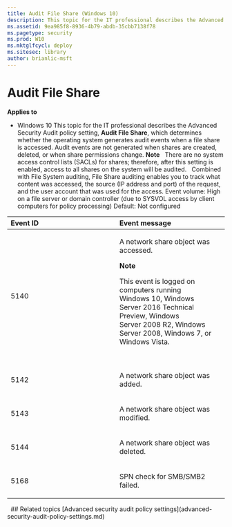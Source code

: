 ```yaml
---
title: Audit File Share (Windows 10)
description: This topic for the IT professional describes the Advanced Security Audit policy setting, Audit File Share, which determines whether the operating system generates audit events when a file share is accessed.
ms.assetid: 9ea985f8-8936-4b79-abdb-35cbb7138f78
ms.pagetype: security
ms.prod: W10
ms.mktglfcycl: deploy
ms.sitesec: library
author: brianlic-msft
---
```

# Audit File Share
**Applies to**
-   Windows 10
This topic for the IT professional describes the Advanced Security Audit policy setting, **Audit File Share**, which determines whether the operating system generates audit events when a file share is accessed.
Audit events are not generated when shares are created, deleted, or when share permissions change.
**Note**  
There are no system access control lists (SACLs) for shares; therefore, after this setting is enabled, access to all shares on the system will be audited.
 
Combined with File System auditing, File Share auditing enables you to track what content was accessed, the source (IP address and port) of the request, and the user account that was used for the access.
Event volume: High on a file server or domain controller (due to SYSVOL access by client computers for policy processing)
Default: Not configured
<table>
<colgroup>
<col width="50%" />
<col width="50%" />
</colgroup>
<thead>
<tr class="header">
<th align="left">Event ID</th>
<th align="left">Event message</th>
</tr>
</thead>
<tbody>
<tr class="odd">
<td align="left"><p>5140</p></td>
<td align="left"><p>A network share object was accessed.</p>
<div class="alert">
<strong>Note</strong>  
<p>This event is logged on computers running Windows 10, Windows Server 2016 Technical Preview, Windows Server 2008 R2, Windows Server 2008, Windows 7, or Windows Vista.</p>
</div>
<div>
 
</div></td>
</tr>
<tr class="even">
<td align="left"><p>5142</p></td>
<td align="left"><p>A network share object was added.</p></td>
</tr>
<tr class="odd">
<td align="left"><p>5143</p></td>
<td align="left"><p>A network share object was modified.</p></td>
</tr>
<tr class="even">
<td align="left"><p>5144</p></td>
<td align="left"><p>A network share object was deleted.</p></td>
</tr>
<tr class="odd">
<td align="left"><p>5168</p></td>
<td align="left"><p>SPN check for SMB/SMB2 failed.</p></td>
</tr>
</tbody>
</table>
 
## Related topics
[Advanced security audit policy settings](advanced-security-audit-policy-settings.md)
 
 
